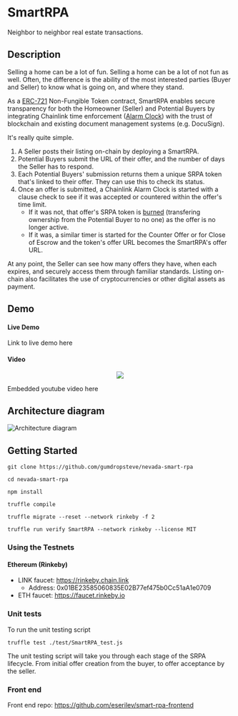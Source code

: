 # SmartRPA
Neighbor to neighbor real estate transactions.

## Description
Selling a home can be a lot of fun. Selling a home can be a lot of not fun as well. Often, the difference is the ability of the most interested parties (Buyer and Seller) to know what is going on, and where they stand.

As a [ERC-721](https://docs.openzeppelin.com/contracts/2.x/api/token/erc721) Non-Fungible Token contract, SmartRPA enables secure transparency for both the Homeowner (Seller) and Potential Buyers by integrating Chainlink time enforcement ([Alarm Clock](https://docs.chain.link/docs/chainlink-alarm-clock)) with the trust of blockchain and existing document management systems (e.g. DocuSign).

It's really quite simple.
1. A Seller posts their listing on-chain by deploying a SmartRPA.
2. Potential Buyers submit the URL of their offer, and the number of days the Seller has to respond.
3. Each Potential Buyers' submission returns them a unique SRPA token that's linked to their offer. They can use this to check its status.
4. Once an offer is submitted, a Chainlink Alarm Clock is started with a clause check to see if it was accepted or countered within the offer's time limit.
   - If it was not, that offer's SRPA token is [burned](https://docs.openzeppelin.com/contracts/2.x/api/token/erc721#ERC721-_burn-uint256-) (transfering ownership from the Potential Buyer to no one) as the offer is no longer active. 
   - If it was, a similar timer is started for the Counter Offer or for Close of Escrow and the token's offer URL becomes the SmartRPA's offer URL.

At any point, the Seller can see how many offers they have, when each expires, and securely access them through familiar standards. Listing on-chain also facilitates the use of cryptocurrencies or other digital assets as payment.


## Demo
#### Live Demo
Link to live demo here
#### Video
<p align="center">
   <a target="_blank" href="https://youtu.be/yFnXwSGstus">
    <img src="https://www.brandinginasia.com/wp-content/uploads/2017/05/YouTube-Play-Button-Before-and-After-Branding-in-Asia.png"/>
   </a>
</p>
Embedded youtube video here

## Architecture diagram
![Architecture diagram](https://lh4.googleusercontent.com/rmxWmaNei35p6Hm1zL5coNXkAVqQ3wVcd_7v4QpDv64G9YqRNo7x_RFmfDC6ilDalXj3KTjHq-kx73jynGYcY66WBo5VWmETTipeaLQnICCwqgc3DnIzbwQrDDSt6dd3-EeSkiMz)

## Getting Started
```
git clone https://github.com/gumdropsteve/nevada-smart-rpa

cd nevada-smart-rpa

npm install

truffle compile

truffle migrate --reset --network rinkeby -f 2

truffle run verify SmartRPA --network rinkeby --license MIT
```

### Using the Testnets
#### Ethereum (Rinkeby)
- LINK faucet: https://rinkeby.chain.link
   - Address: 0x01BE23585060835E02B77ef475b0Cc51aA1e0709
- ETH faucet: https://faucet.rinkeby.io

### Unit tests

To run the unit testing script

```
truffle test ./test/SmartRPA_test.js
```

The unit testing script will take you through each stage of the SRPA lifecycle. From initial offer creation from the buyer, to offer acceptance by the seller.

### Front end
Front end repo: https://github.com/eserilev/smart-rpa-frontend
